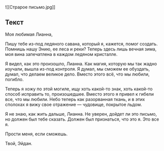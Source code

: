 
![[Страрое письмо.jpg]]
## Текст

Моя любимая Лианна,

Пишу тебе из-под ледяного савана, который я, кажется, помог создать. Помнишь нашу Энию, ее леса и реки? Теперь здесь лишь вечная зима, моя вина запечатлена в каждом ледяном кристалле.

Я видел, как это произошло, Лианна. Как магия, которую мы так жадно изучали, вышла из-под контроля. Я думал, мы сможем ее обуздать, думал, что делаем великое дело. Вместо этого всё, что мы любили, погибло. 

Теперь я хожу по этой могиле, ищу хоть какой-то знак, хоть какой-то способ исправить то, произошедшее. Вместо этого я привел к гибели все, что мы любили. Небо теперь как разорванная ткань, и в этих сполохах я вижу свое отражение — чудовище, покрытое льдом.

Я не знаю, как жить дальше, Лианна. Не уверен, дойдет ли это письмо, но должен был тебе сказать. Должен был признаться, что это я. Это все я.

Прости меня, если сможешь.

Твой, Эйдан.

